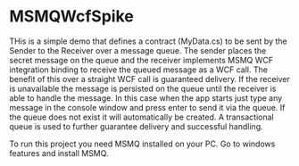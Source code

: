# MSMQWcfSpike
THis is a simple demo that defines a contract (MyData.cs) to be sent by the Sender to the Receiver over a message queue. 
The sender places the secret message on the queue and the receiver implements MSMQ WCF integration binding to receive the queued 
message as a WCF call.
The benefit of this over a straight WCF call is guaranteed delivery. If the receiver is unavailable the message is persisted 
on the queue until the receiver is able to handle the message.
In this case when the app starts just type any message in the console window and press enter to send it via the queue.
If the queue does not exist it will automatically be created. A transactional queue is used to further guarantee delivery and
successful handling.

To run this project you need MSMQ installed on your PC. Go to windows features and install MSMQ.

